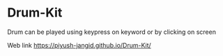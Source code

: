 # Drum-Kit

Drum can be played using keypress on keyword or by clicking on screen


Web link  https://piyush-jangid.github.io/Drum-Kit/
